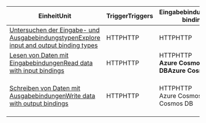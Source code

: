 |<span data-ttu-id="0beab-101">Einheit</span><span class="sxs-lookup"><span data-stu-id="0beab-101">Unit</span></span>  | <span data-ttu-id="0beab-102">Trigger</span><span class="sxs-lookup"><span data-stu-id="0beab-102">Triggers</span></span>  |<span data-ttu-id="0beab-103">Eingabebindungen</span><span class="sxs-lookup"><span data-stu-id="0beab-103">Input bindings</span></span>  |<span data-ttu-id="0beab-104">Ausgabebindungen</span><span class="sxs-lookup"><span data-stu-id="0beab-104">Output bindings</span></span>  |
|---------|---------|---------|---------|
|[<span data-ttu-id="0beab-105">Untersuchen der Eingabe- und Ausgabebindungstypen</span><span class="sxs-lookup"><span data-stu-id="0beab-105">Explore input and output binding types</span></span>](../2-explore-input-and-output-binding-types-portal-lesson.yml)     |   <span data-ttu-id="0beab-106">HTTP</span><span class="sxs-lookup"><span data-stu-id="0beab-106">HTTP</span></span>      |   <span data-ttu-id="0beab-107">HTTP</span><span class="sxs-lookup"><span data-stu-id="0beab-107">HTTP</span></span>      |   <span data-ttu-id="0beab-108">HTTP</span><span class="sxs-lookup"><span data-stu-id="0beab-108">HTTP</span></span>      |
|[<span data-ttu-id="0beab-109">Lesen von Daten mit Eingabebindungen</span><span class="sxs-lookup"><span data-stu-id="0beab-109">Read data with input bindings</span></span>](../4-read-data-with-input-bindings-portal-lesson.yml)     |   <span data-ttu-id="0beab-110">HTTP</span><span class="sxs-lookup"><span data-stu-id="0beab-110">HTTP</span></span>      |   <span data-ttu-id="0beab-111">HTTP</span><span class="sxs-lookup"><span data-stu-id="0beab-111">HTTP</span></span><br/><span data-ttu-id="0beab-112">**Azure Cosmos DB**</span><span class="sxs-lookup"><span data-stu-id="0beab-112">**Azure Cosmos DB**</span></span>      |  <span data-ttu-id="0beab-113">HTTP</span><span class="sxs-lookup"><span data-stu-id="0beab-113">HTTP</span></span>       |
|[<span data-ttu-id="0beab-114">Schreiben von Daten mit Ausgabebindungen</span><span class="sxs-lookup"><span data-stu-id="0beab-114">Write data with output bindings</span></span>](../6-write-data-with-output-bindings-portal-lesson.yml)     |   <span data-ttu-id="0beab-115">HTTP</span><span class="sxs-lookup"><span data-stu-id="0beab-115">HTTP</span></span>      |   <span data-ttu-id="0beab-116">HTTP</span><span class="sxs-lookup"><span data-stu-id="0beab-116">HTTP</span></span><br/><span data-ttu-id="0beab-117">Azure Cosmos DB</span><span class="sxs-lookup"><span data-stu-id="0beab-117">Azure Cosmos DB</span></span>       |   <span data-ttu-id="0beab-118">HTTP</span><span class="sxs-lookup"><span data-stu-id="0beab-118">HTTP</span></span><br/><span data-ttu-id="0beab-119">**Azure Cosmos DB<br/>Azure Queue Storage**</span><span class="sxs-lookup"><span data-stu-id="0beab-119">**Azure Cosmos DB<br/>Azure Queue Storage**</span></span>      |
